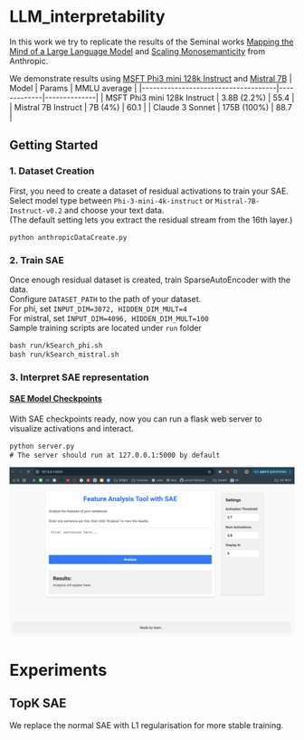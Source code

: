 # LLM_interpretability

In this work we try to replicate the results of the Seminal works [Mapping the Mind of a Large Language Model](https://www.anthropic.com/research/mapping-mind-language-model) and [Scaling Monosemanticity](https://transformer-circuits.pub/2024/scaling-monosemanticity/) from Anthropic.

We demonstrate results using [MSFT Phi3 mini 128k Instruct](https://huggingface.co/microsoft/Phi-3-mini-128k-instruct) and [Mistral 7B](https://huggingface.co/mistralai/Mistral-7B-Instruct-v0.1)
| Model                               | Params      | MMLU average |
|-------------------------------------|-------------|--------------|
| MSFT Phi3 mini 128k Instruct  | 3.8B (2.2%) | 55.4         |
| Mistral 7B Instruct           | 7B (4%)     | 60.1         |
| Claude 3 Sonnet                     | 175B (100%) | 88.7         |


## Getting Started
### 1. Dataset Creation
First, you need to create a dataset of residual activations to train your SAE.<br>
Select model type between `Phi-3-mini-4k-instruct` or `Mistral-7B-Instruct-v0.2` and choose your text data.<br>
(The default setting lets you extract the residual stream from the 16th layer.)
```
python anthropicDataCreate.py
```

### 2. Train SAE
Once enough residual dataset is created, train SparseAutoEncoder with the data.<br>
Configure `DATASET_PATH` to the path of your dataset.<br>
For phi, set `INPUT_DIM=3072, HIDDEN_DIM_MULT=4`<br>
For mistral, set `INPUT_DIM=4096, HIDDEN_DIM_MULT=100`<br>
Sample training scripts are located under `run` folder

```
bash run/kSearch_phi.sh
bash run/kSearch_mistral.sh
```

### 3. Interpret SAE representation
#### [SAE Model Checkpoints](https://drive.google.com/drive/folders/1rWP7qHyvks7Bnl_1ibQSc2xzdmERhGPW?usp=sharing)
With SAE checkpoints ready, now you can run a flask web server to visualize activations and interact.
```
python server.py
# The server should run at 127.0.0.1:5000 by default
```
![SAE Web Demo](demo.png)



# Experiments
## TopK SAE
We replace the normal SAE with L1 regularisation for more stable training. 


